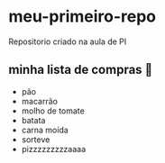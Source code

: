 # meu-primeiro-repo
Repositorio criado na aula de PI

## minha lista de compras 🤔
- pão 
- macarrão
- molho de tomate
- batata
- carna moída
- sorteve
- pizzzzzzzzzaaaa
